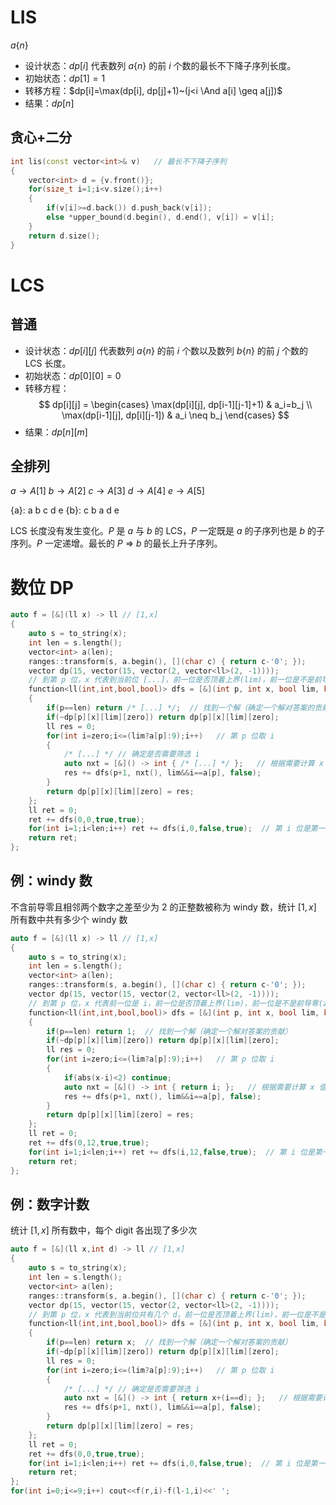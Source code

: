 # LIS

$a\{n\}$

* 设计状态：$dp[i]$ 代表数列 $a\{n\}$ 的前 $i$ 个数的最长不下降子序列长度。
* 初始状态：$dp[1]=1$
* 转移方程：$dp[i]=\max(dp[i], dp[j]+1)~(j<i \And a[i] \geq a[j])$
* 结果：$dp[n]$

## 贪心+二分

```cpp
int lis(const vector<int>& v)   // 最长不下降子序列
{
    vector<int> d = {v.front()};
    for(size_t i=1;i<v.size();i++)
    {
        if(v[i]>=d.back()) d.push_back(v[i]);
        else *upper_bound(d.begin(), d.end(), v[i]) = v[i];
    }
    return d.size();
}
```

# LCS

## 普通

* 设计状态：$dp[i][j]$ 代表数列 $a\{n\}$ 的前 $i$ 个数以及数列 $b\{n\}$ 的前 $j$ 个数的 LCS 长度。
* 初始状态：$dp[0][0]=0$
* 转移方程：
    $$
        dp[i][j] = \begin{cases}
            \max(dp[i][j], dp[i-1][j-1]+1) & a_i=b_j \\
            \max(dp[i-1][j], dp[i][j-1]) & a_i \neq b_j
        \end{cases}
    $$
* 结果：$dp[n][m]$

## 全排列

$a \rightarrow A[1]$
$b \rightarrow A[2]$
$c \rightarrow A[3]$
$d \rightarrow A[4]$
$e \rightarrow A[5]$

\{a\}: a b c d e
\{b\}: c b a d e

LCS 长度没有发生变化。$P$ 是 $a$ 与 $b$ 的 LCS，$P$ 一定既是 $a$ 的子序列也是 $b$ 的子序列。$P$ 一定递增。最长的 $P$ => $b$ 的最长上升子序列。

# 数位 DP

```cpp
auto f = [&](ll x) -> ll // [1,x]
{
    auto s = to_string(x);
    int len = s.length();
    vector<int> a(len);
    ranges::transform(s, a.begin(), [](char c) { return c-'0'; });
    vector dp(15, vector(15, vector(2, vector<ll>(2, -1))));
    // 到第 p 位，x 代表到当前位 [...]，前一位是否顶着上界(lim)，前一位是不是前导零(zero)
    function<ll(int,int,bool,bool)> dfs = [&](int p, int x, bool lim, bool zero) -> ll
    {
        if(p==len) return /* [...] */;  // 找到一个解（确定一个解对答案的贡献）
        if(~dp[p][x][lim][zero]) return dp[p][x][lim][zero];
        ll res = 0;
        for(int i=zero;i<=(lim?a[p]:9);i++)   // 第 p 位取 i
        {
            /* [...] */ // 确定是否需要筛选 i
            auto nxt = [&]() -> int { /* [...] */ };   // 根据需要计算 x 值
            res += dfs(p+1, nxt(), lim&&i==a[p], false);
        }
        return dp[p][x][lim][zero] = res;
    };
    ll ret = 0;
    ret += dfs(0,0,true,true);
    for(int i=1;i<len;i++) ret += dfs(i,0,false,true);  // 第 i 位是第一个非 0 的
    return ret;
};
```

## 例：windy 数

不含前导零且相邻两个数字之差至少为 2 的正整数被称为 windy 数，统计 $[1,x]$ 所有数中共有多少个 windy 数

```cpp
auto f = [&](ll x) -> ll // [1,x]
{
    auto s = to_string(x);
    int len = s.length();
    vector<int> a(len);
    ranges::transform(s, a.begin(), [](char c) { return c-'0'; });
    vector dp(15, vector(15, vector(2, vector<ll>(2, -1))));
    // 到第 p 位，x 代表前一位是 i，前一位是否顶着上界(lim)，前一位是不是前导零(zero)
    function<ll(int,int,bool,bool)> dfs = [&](int p, int x, bool lim, bool zero) -> ll
    {
        if(p==len) return 1;  // 找到一个解（确定一个解对答案的贡献）
        if(~dp[p][x][lim][zero]) return dp[p][x][lim][zero];
        ll res = 0;
        for(int i=zero;i<=(lim?a[p]:9);i++)   // 第 p 位取 i
        {
            if(abs(x-i)<2) continue;
            auto nxt = [&]() -> int { return i; };   // 根据需要计算 x 值
            res += dfs(p+1, nxt(), lim&&i==a[p], false);
        }
        return dp[p][x][lim][zero] = res;
    };
    ll ret = 0;
    ret += dfs(0,12,true,true);
    for(int i=1;i<len;i++) ret += dfs(i,12,false,true);  // 第 i 位是第一个非 0 的
    return ret;
};
```

## 例：数字计数

统计 $[1,x]$ 所有数中，每个 digit 各出现了多少次

```cpp
auto f = [&](ll x,int d) -> ll // [1,x]
{
    auto s = to_string(x);
    int len = s.length();
    vector<int> a(len);
    ranges::transform(s, a.begin(), [](char c) { return c-'0'; });
    vector dp(15, vector(15, vector(2, vector<ll>(2, -1))));
    // 到第 p 位，x 代表到当前位共有几个 d，前一位是否顶着上界(lim)，前一位是不是前导零(zero)
    function<ll(int,int,bool,bool)> dfs = [&](int p, int x, bool lim, bool zero) -> ll
    {
        if(p==len) return x;  // 找到一个解（确定一个解对答案的贡献）
        if(~dp[p][x][lim][zero]) return dp[p][x][lim][zero];
        ll res = 0;
        for(int i=zero;i<=(lim?a[p]:9);i++)   // 第 p 位取 i
        {
            /* [...] */ // 确定是否需要筛选 i
            auto nxt = [&]() -> int { return x+(i==d); };   // 根据需要计算 x 值
            res += dfs(p+1, nxt(), lim&&i==a[p], false);
        }
        return dp[p][x][lim][zero] = res;
    };
    ll ret = 0;
    ret += dfs(0,0,true,true);
    for(int i=1;i<len;i++) ret += dfs(i,0,false,true);  // 第 i 位是第一个非 0 的
    return ret;
};
for(int i=0;i<=9;i++) cout<<f(r,i)-f(l-1,i)<<' ';   
```
